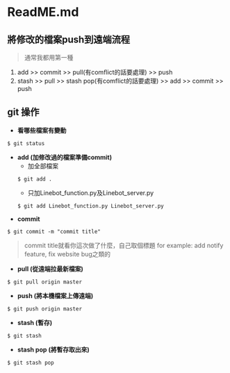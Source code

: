 # ReadME.md

## 將修改的檔案push到遠端流程

> 通常我都用第一種
1. add >> commit >> pull(有comflict的話要處理) >> push
2. stash >> pull >> stash pop(有comflict的話要處理) >> add >> commit >> push

## git 操作
* **看哪些檔案有變動**
```
$ git status
```

* **add (加修改過的檔案準備commit)**
    * 加全部檔案
    ```
    $ git add . 
    ```
    * 只加Linebot_function.py及Linebot_server.py
    ```
    $ git add Linebot_function.py Linebot_server.py
    ```
* **commit**
```
$ git commit -m "commit title"
```
> commit title就看你這次做了什麼，自己取個標題
> for example: add notify feature, fix website bug之類的

* **pull (從遠端拉最新檔案)**
```
$ git pull origin master
```
* **push (將本機檔案上傳遠端)**
```
$ git push origin master
```

* **stash (暫存)**
```
$ git stash
```

* **stash pop (將暫存取出來)**
```
$ git stash pop
```